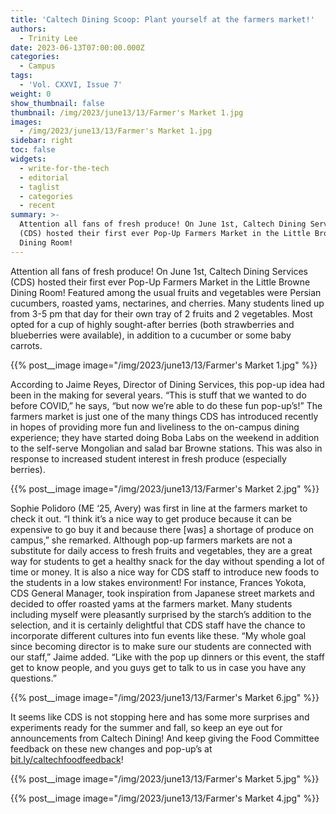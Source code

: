 ```yaml
---
title: 'Caltech Dining Scoop: Plant yourself at the farmers market!'
authors:
  - Trinity Lee
date: 2023-06-13T07:00:00.000Z
categories:
  - Campus
tags:
  - 'Vol. CXXVI, Issue 7'
weight: 0
show_thumbnail: false
thumbnail: /img/2023/june13/13/Farmer's Market 1.jpg
images:
  - /img/2023/june13/13/Farmer's Market 1.jpg
sidebar: right
toc: false
widgets:
  - write-for-the-tech
  - editorial
  - taglist
  - categories
  - recent
summary: >-
  Attention all fans of fresh produce! On June 1st, Caltech Dining Services
  (CDS) hosted their first ever Pop-Up Farmers Market in the Little Browne
  Dining Room!
---
```


Attention all fans of fresh produce! On June 1st, Caltech Dining Services (CDS) hosted their first ever Pop-Up Farmers Market in the Little Browne Dining Room! Featured among the usual fruits and vegetables were Persian cucumbers, roasted yams, nectarines, and cherries. Many students lined up from 3-5 pm that day for their own tray of 2 fruits and 2 vegetables. Most opted for a cup of highly sought-after berries (both strawberries and blueberries were available), in addition to a cucumber or some baby carrots. 

{{% post__image image="/img/2023/june13/13/Farmer's Market 1.jpg" %}}

According to Jaime Reyes, Director of Dining Services, this pop-up idea had been in the making for several years. “This is stuff that we wanted to do before COVID,” he says, “but now we’re able to do these fun pop-up’s!” The farmers market is just one of the many things CDS has introduced recently in hopes of providing more fun and liveliness to the on-campus dining experience; they have started doing Boba Labs on the weekend in addition to the self-serve Mongolian and salad bar Browne stations. This was also in response to increased student interest in fresh produce (especially berries). 

{{% post__image image="/img/2023/june13/13/Farmer's Market 2.jpg" %}}

Sophie Polidoro (ME ‘25, Avery) was first in line at the farmers market to check it out. “I think it’s a nice way to get produce because it can be expensive to go buy it and because there \[was] a shortage of produce on campus,” she remarked. Although pop-up farmers markets are not a substitute for daily access to fresh fruits and vegetables, they are a great way for students to get a healthy snack for the day without spending a lot of time or money. It is also a nice way for CDS staff to introduce new foods to the students in a low stakes environment! For instance, Frances Yokota, CDS General Manager, took inspiration from Japanese street markets and decided to offer roasted yams at the farmers market. Many students including myself were pleasantly surprised by the starch’s addition to the selection, and it is certainly delightful that CDS staff have the chance to incorporate different cultures into fun events like these. “My whole goal since becoming director is to make sure our students are connected with our staff,” Jaime added. “Like with the pop up dinners or this event, the staff get to know people, and you guys get to talk to us in case you have any questions.” 

{{% post__image image="/img/2023/june13/13/Farmer's Market 6.jpg" %}}

It seems like CDS is not stopping here and has some more surprises and experiments ready for the summer and fall, so keep an eye out for announcements from Caltech Dining! And keep giving the Food Committee feedback on these new changes and pop-up’s at [bit.ly/caltechfoodfeedback](bit.ly/caltechfoodfeedback "bit.ly/caltechfoodfeedback")!

{{% post__image image="/img/2023/june13/13/Farmer's Market 5.jpg" %}}

{{% post__image image="/img/2023/june13/13/Farmer's Market 4.jpg" %}}
